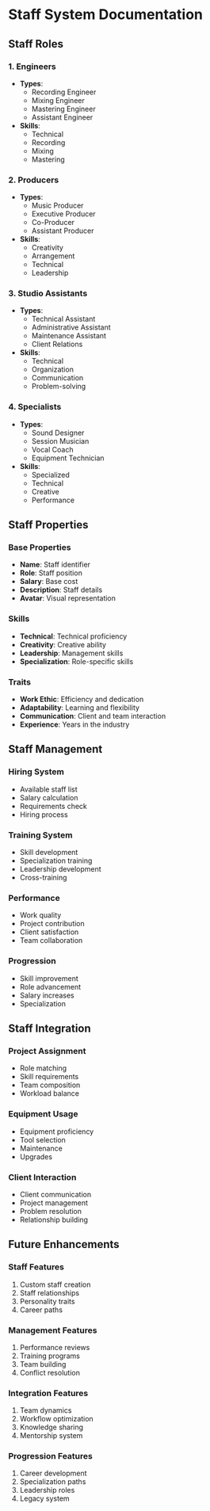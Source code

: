 # Staff System Documentation

## Staff Roles

### 1. Engineers
- **Types**:
  - Recording Engineer
  - Mixing Engineer
  - Mastering Engineer
  - Assistant Engineer
- **Skills**:
  - Technical
  - Recording
  - Mixing
  - Mastering

### 2. Producers
- **Types**:
  - Music Producer
  - Executive Producer
  - Co-Producer
  - Assistant Producer
- **Skills**:
  - Creativity
  - Arrangement
  - Technical
  - Leadership

### 3. Studio Assistants
- **Types**:
  - Technical Assistant
  - Administrative Assistant
  - Maintenance Assistant
  - Client Relations
- **Skills**:
  - Technical
  - Organization
  - Communication
  - Problem-solving

### 4. Specialists
- **Types**:
  - Sound Designer
  - Session Musician
  - Vocal Coach
  - Equipment Technician
- **Skills**:
  - Specialized
  - Technical
  - Creative
  - Performance

## Staff Properties

### Base Properties
- **Name**: Staff identifier
- **Role**: Staff position
- **Salary**: Base cost
- **Description**: Staff details
- **Avatar**: Visual representation

### Skills
- **Technical**: Technical proficiency
- **Creativity**: Creative ability
- **Leadership**: Management skills
- **Specialization**: Role-specific skills

### Traits
- **Work Ethic**: Efficiency and dedication
- **Adaptability**: Learning and flexibility
- **Communication**: Client and team interaction
- **Experience**: Years in the industry

## Staff Management

### Hiring System
- Available staff list
- Salary calculation
- Requirements check
- Hiring process

### Training System
- Skill development
- Specialization training
- Leadership development
- Cross-training

### Performance
- Work quality
- Project contribution
- Client satisfaction
- Team collaboration

### Progression
- Skill improvement
- Role advancement
- Salary increases
- Specialization

## Staff Integration

### Project Assignment
- Role matching
- Skill requirements
- Team composition
- Workload balance

### Equipment Usage
- Equipment proficiency
- Tool selection
- Maintenance
- Upgrades

### Client Interaction
- Client communication
- Project management
- Problem resolution
- Relationship building

## Future Enhancements

### Staff Features
1. Custom staff creation
2. Staff relationships
3. Personality traits
4. Career paths

### Management Features
1. Performance reviews
2. Training programs
3. Team building
4. Conflict resolution

### Integration Features
1. Team dynamics
2. Workflow optimization
3. Knowledge sharing
4. Mentorship system

### Progression Features
1. Career development
2. Specialization paths
3. Leadership roles
4. Legacy system 